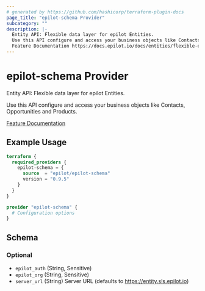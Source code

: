 ```yaml
---
# generated by https://github.com/hashicorp/terraform-plugin-docs
page_title: "epilot-schema Provider"
subcategory: ""
description: |-
  Entity API: Flexible data layer for epilot Entities.
  Use this API configure and access your business objects like Contacts, Opportunities and Products.
  Feature Documentation https://docs.epilot.io/docs/entities/flexible-entities
---
```


# epilot-schema Provider

Entity API: Flexible data layer for epilot Entities.

Use this API configure and access your business objects like Contacts, Opportunities and Products.

[Feature Documentation](https://docs.epilot.io/docs/entities/flexible-entities)

## Example Usage

```terraform
terraform {
  required_providers {
    epilot-schema = {
      source  = "epilot/epilot-schema"
      version = "0.9.5"
    }
  }
}

provider "epilot-schema" {
  # Configuration options
}
```

<!-- schema generated by tfplugindocs -->
## Schema

### Optional

- `epilot_auth` (String, Sensitive)
- `epilot_org` (String, Sensitive)
- `server_url` (String) Server URL (defaults to https://entity.sls.epilot.io)
